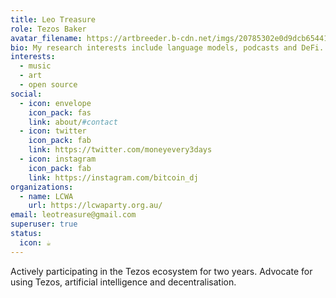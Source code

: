 ```yaml
---
title: Leo Treasure
role: Tezos Baker
avatar_filename: https://artbreeder.b-cdn.net/imgs/20785302e0d9dcb65441.jpeg
bio: My research interests include language models, podcasts and DeFi.
interests:
  - music
  - art
  - open source
social:
  - icon: envelope
    icon_pack: fas
    link: about/#contact
  - icon: twitter
    icon_pack: fab
    link: https://twitter.com/moneyevery3days
  - icon: instagram
    icon_pack: fab
    link: https://instagram.com/bitcoin_dj
organizations:
  - name: LCWA
    url: https://lcwaparty.org.au/
email: leotreasure@gmail.com
superuser: true
status:
  icon: ☕️
---
```

Actively participating in the Tezos ecosystem for two years. Advocate for using Tezos, artificial intelligence and decentralisation.